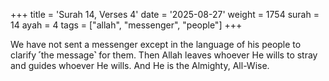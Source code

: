 +++
title = 'Surah 14, Verses 4'
date = '2025-08-27'
weight = 1754
surah = 14
ayah = 4
tags = ["allah", "messenger", "people"]
+++

We have not sent a messenger except in the language of his people to clarify ˹the message˺ for them. Then Allah leaves whoever He wills to stray and guides whoever He wills. And He is the Almighty, All-Wise.